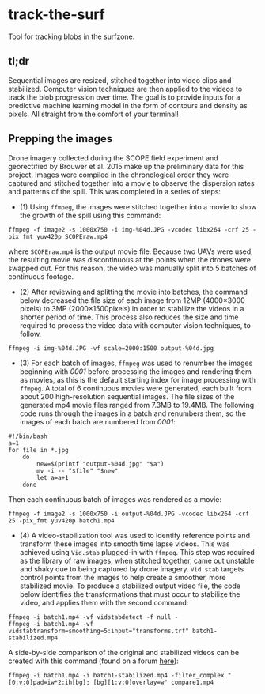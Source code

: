 # track-the-surf
Tool for tracking blobs in the surfzone. 

## tl;dr
Sequential images are resized, stitched together into video clips and stabilized. Computer vision techniques are then applied to the videos to track the blob progression over time. The goal is to provide inputs for a predictive machine learning model in the form of contours and density as pixels. All straight from the comfort of your terminal!

## Prepping the images
Drone imagery collected during the SCOPE field experiment and georectified by Brouwer et al. 2015 make up the preliminary data for this project. Images were  compiled  in  the  chronological  order  they  were  captured  and  stitched together  into  a  movie  to  observe  the  dispersion  rates  and  patterns  of  the spill.  This was completed in a series of steps:

- (1) Using `ffmpeg`, the images were stitched together into a movie to show the growth of the spill using this command:  
```
ffmpeg -f image2 -s 1000x750 -i img-%04d.JPG -vcodec libx264 -crf 25 -pix_fmt yuv420p SCOPEraw.mp4
```
where `SCOPEraw.mp4` is the output movie file. Because two UAVs were used, the resulting movie was discontinuous at the points when the drones were swapped out.  For this reason, the video was manually split into 5 batches of continuous footage. 

- (2) After reviewing and splitting the movie into batches, the command below decreased the file size of each image from 12MP (4000×3000 pixels) to 3MP (2000×1500pixels) in order to stabilize the videos in a shorter period of time. This process also reduces the size and time required to process the video data with computer vision techniques, to follow.
```
ffmpeg -i img-%04d.JPG -vf scale=2000:1500 output-%04d.jpg
```

- (3) For each batch of images, `ffmpeg` was used to renumber the images beginning with *0001* before processing the images and rendering them as movies, as this is the default starting index for image processing with `ffmpeg`. A total of 6 continuous movies were generated,  each built from about 200 high-resolution sequential images. The file sizes of the generated mp4 movie files ranged from 7.3MB to 19.4MB. The following code runs through the images in a batch and renumbers them, so the images of each batch are numbered from *0001*:
```
#!/bin/bash
a=1
for file in *.jpg
    do
        new=$(printf "output-%04d.jpg" "$a")
        mv -i -- "$file" "$new"
        let a=a+1
    done
```
Then each continuous batch of images was rendered as a movie:
```
ffmpeg -f image2 -s 1000x750 -i output-%04d.JPG -vcodec libx264 -crf 25 -pix_fmt yuv420p batch1.mp4
```

- (4) A video-stabilization tool was used to identify reference points and transform these images into smooth time lapse videos. This was achieved using `Vid.stab` plugged-in with `ffmpeg`. This step was required as the library of raw images, when stitched together, came out unstable and shaky due to being captured by drone imagery. `Vid.stab` targets control points from the images to help create a smoother, more stabilized movie. To produce a stabilized output video file, the code below identifies the transformations that must occur to stabilize the video, and applies them with the second command:
```
ffmpeg -i batch1.mp4 -vf vidstabdetect -f null -
ffmpeg -i batch1.mp4 -vf vidstabtransform=smoothing=5:input="transforms.trf" batch1-stabilized.mp4
```
A side-by-side comparison of the original and stabilized videos can be created with this command (found on a forum [here](http://ffmpeg-users.933282.n4.nabble.com/Merge-two-videos-into-one-with-side-by-side-composition-td4659527.html)):
```
ffmpeg -i batch1.mp4 -i batch1-stabilized.mp4 -filter_complex "[0:v:0]pad=iw*2:ih[bg]; [bg][1:v:0]overlay=w" compare1.mp4
```
